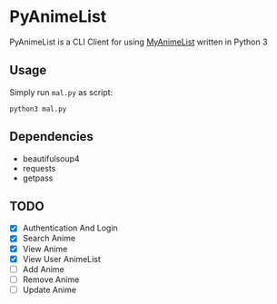 # PyAnimeList
PyAnimeList is a CLI Client for using [MyAnimeList](https://myanimelist.net/) written in Python 3

## Usage
Simply run `mal.py` as script:

    python3 mal.py

## Dependencies
- beautifulsoup4
- requests
- getpass

## TODO
- [X] Authentication And Login
- [X] Search Anime
- [X] View Anime
- [X] View User AnimeList
- [ ] Add Anime
- [ ] Remove Anime
- [ ] Update Anime
